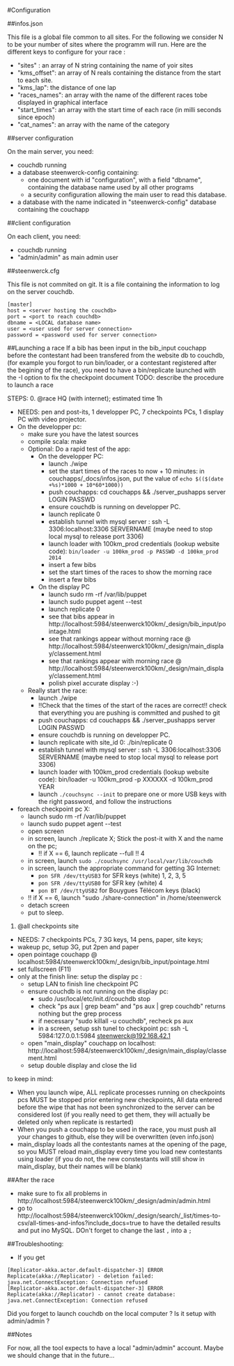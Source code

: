 #Configuration

##infos.json

This file is a global file common to all sites. For the following we consider N to be your number of sites where the programm will run. Here are the different keys to configure for your race :

 * "sites" : an array of N string containing the name of yoir sites
 * "kms_offset": an array of N reals containing the distance from the start to each site.
 * "kms_lap": the distance of one lap
 * "races_names": an array with the name of the different races tobe displayed in graphical interface
 * "start_times": an array with the start time of each race (in milli seconds since epoch)
 * "cat_names": an array with the name of the category


##server configuration

On the main server, you need:
 * couchdb running
 * a database steenwerck-config containing:
   * one document with id "configuration", with a field "dbname", containing the database name used by all other programs
   * a security configuration allowing the main user to read this database.
 * a database with the name indicated in "steenwerck-config" database containing the couchapp


##client configuration

On each client, you need:
 * couchdb running
 * "admin/admin" as main admin user


##steenwerck.cfg

This file is not commited on git. It is a file containing the information to log on the server couchdb.
```
[master]
host = <server hosting the couchdb>
port = <port to reach couchdb>
dbname = <LOCAL database name>
user = <user used for server connection>
password = <password used for server connection>
```

##Launching a race
If a bib has been input in the bib_input couchapp before the contestant had been transfered from the website db to couchdb, (for example you forgot to run bin/loader, or a contestant registered after the begining of the race), you need to have a bin/replicate launched with the -I option to fix the checkpoint document
TODO: describe the procedure to launch a race

STEPS:
0. @race HQ (with internet); estimated time 1h
  - NEEDS: pen and post-its, 1 developper PC, 7 checkpoints PCs, 1 display PC with video projector.
  - On the developper pc:
    - make sure you have the latest sources
    - compile scala: make
    - Optional: Do a rapid test of the app:
      - On the developper PC:
        - launch ./wipe
        - set the start times of the races to now + 10 minutes: in couchapps/_docs/infos.json, put the value of `echo $(($(date +%s)*1000 + 10*60*1000))`
        - push couchapps: cd couchapps && ./server_pushapps server LOGIN PASSWD
        - ensure couchdb is running on developper PC.
        - launch replicate 0
        - establish tunnel with mysql server : ssh -L 3306:localhost:3306 SERVERNAME (maybe need to stop local mysql to release port 3306)
        - launch loader with 100km_prod credentials (lookup website code): `bin/loader -u 100km_prod -p PASSWD -d 100km_prod 2014`
        - insert a few bibs
        - set the start times of the races to show the morning race
        - insert a few bibs
      - On the display PC
        - launch sudo rm -rf /var/lib/puppet
        - launch sudo puppet agent --test
        - launch replicate 0
        - see that bibs appear in http://localhost:5984/steenwerck100km/_design/bib_input/pointage.html
        - see that rankings appear without morning race @ http://localhost:5984/steenwerck100km/_design/main_display/classement.html
        - see that rankings appear with morning race @ http://localhost:5984/steenwerck100km/_design/main_display/classement.html
        - polish pixel accurate display :-)
    - Really start the race:
      - launch ./wipe
      - !!Check that the times of the start of the races are correct!! check that everything you are pushing is committed and pushed to git
      - push couchapps: cd couchapps && ./server_pushapps server LOGIN PASSWD
      - ensure couchdb is running on developper PC.
      - launch replicate with site_id 0: ./bin/replicate 0
      - establish tunnel with mysql server : ssh -L 3306:localhost:3306 SERVERNAME (maybe need to stop local mysql to release port 3306)
      - launch loader with 100km_prod credentials (lookup website code): bin/loader -u 100km_prod -p XXXXXX -d 100km_prod YEAR
      - launch `./couchsync --init` to prepare one or more USB keys with the right password, and follow the instructions
  - foreach checkpoint pc X:
    - launch sudo rm -rf /var/lib/puppet
    - launch sudo puppet agent --test
    - open screen
    - in screen, launch ./replicate X; Stick the post-it with X and the name on the pc;
      - !! if X == 6, launch replicate --full !! 4
    - in screen, launch `sudo ./couchsync /usr/local/var/lib/couchdb`
    - in screen, launch the appropriate command for getting 3G Internet:
       - `pon SFR /dev/ttyUSB3` for SFR keys (white) 1, 2, 3, 5
       - `pon SFR /dev/ttyUSB0` for SFR key (white) 4
       - `pon BT /dev/ttyUSB2` for Bouygues Télécom keys (black)
    - !! if X == 6, launch "sudo ./share-connection" in /home/steenwerck
    - detach screen
    - put to sleep.

1. @all checkpoints site
  - NEEDS: 7 checkpoints PCs, 7 3G keys, 14 pens, paper, site keys;
  - wakeup pc, setup 3G, put 2pen and paper
  - open pointage couchapp @ localhost:5984/steenwerck100km/_design/bib_input/pointage.html
  - set fullscreen (F11)
  - only at the finish line: setup the display pc :
    - setup LAN to finish line checkpoint PC
    - ensure couchdb is not running on the display pc:
      - sudo /usr/local/etc/init.d/couchdb stop
      - check "ps aux | grep beam" and "ps aux | grep couchdb" returns nothing but the grep process
      - if necessary "sudo killall -u couchdb", recheck ps aux
      - in a screen, setup ssh tunel to checkpoint pc: ssh -L 5984:127.0.0.1:5984 steenwerck@192.168.42.1
    - open "main_display" couchapp on localhost: http://localhost:5984/steenwerck100km/_design/main_display/classement.html
    - setup double display and close the lid

to keep in mind:
- When you launch wipe, ALL replicate processes running on checkpoints pcs MUST be stopped prior entering new checkpoints,
  All data entered before the wipe that has not been synchronized to the server can be considered lost (if you really need to get them, they will actually be deleted only when replicate is restarted)
- When you push a couchapp to be used in the race, you must push all your changes to github, else they will be overwritten (even info.json)
- main_display loads all the contestants names at the opening of the page, so you MUST reload main_display every time you load new contestants using loader (if you do not, the new constestants will still show in main_display, but their names will be blank)

##After the race
- make sure to fix all problems in http://localhost:5984/steenwerck100km/_design/admin/admin.html
- go to http://localhost:5984/steenwerck100km/_design/search/_list/times-to-csv/all-times-and-infos?include_docs=true to have the detailed results and put ino MySQL. DOn't forget to change the last `,` into a `;`

##Troubleshooting:
   - If you get
```
[Replicator-akka.actor.default-dispatcher-3] ERROR Replicate(akka://Replicator) - deletion failed: java.net.ConnectException: Connection refused
[Replicator-akka.actor.default-dispatcher-3] ERROR Replicate(akka://Replicator) - cannot create database: java.net.ConnectException: Connection refused
```
Did you forget to launch couchdb on the local computer ? Is it setup with admin/admin ?

##Notes

For now, all the tool expects to have a local "admin/admin" account. Maybe we should change that in the future...
